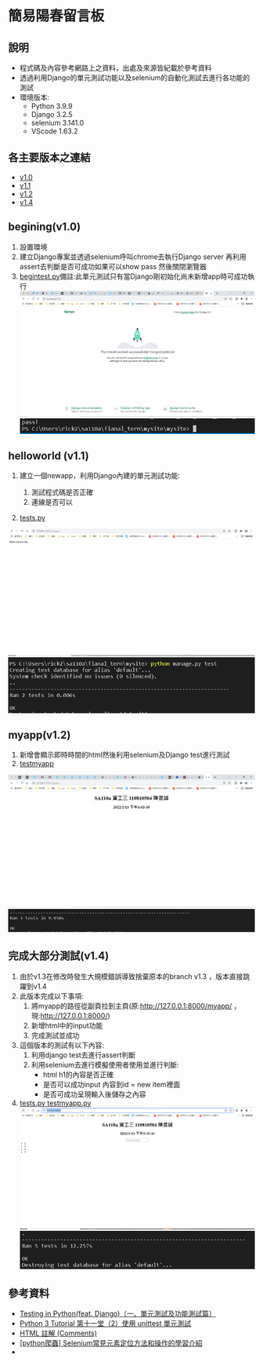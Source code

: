 # 簡易陽春留言板
## 說明
* 程式碼及內容參考網路上之資料，出處及來源皆紀載於參考資料
* 透過利用Django的單元測試功能以及selenium的自動化測試去進行各功能的測試
* 環境版本:
  * Python    3.9.9
  * Django    3.2.5
  * selenium  3.141.0
  * VScode    1.63.2
## 各主要版本之連結
* [v1.0](https://github.com/cycyucheng1010/sa110a/tree/v1.0) 
* [v1.1](https://github.com/cycyucheng1010/sa110a/tree/v1.1)
* [v1.2](https://github.com/cycyucheng1010/sa110a/tree/v1.2)
* [v1.4](https://github.com/cycyucheng1010/sa110a/tree/v1.4)
## begining(v1.0)
1. 設置環境
2. 建立Django專案並透過selenium呼叫chrome去執行Django server 再利用assert去判斷是否可成功如果可以show pass 然後關閉瀏覽器
3. [begintest.py](https://github.com/cycyucheng1010/sa110a/blob/v1.0/fianal_tern/mysite/mysite/begin_test.py)備註:此單元測試只有當Django剛初始化尚未新增app時可成功執行
![1](img/1.PNG)
![2](img/2.PNG)
## helloworld (v1.1)
1. 建立一個newapp，利用Django內建的單元測試功能:
     1. 測試程式碼是否正確
     2.  連線是否可以

2. [tests.py](https://github.com/cycyucheng1010/sa110a/blob/v1.1/fianal_tern/mysite/myapp/tests.py)

![3](img/3.PNG)
![4](img/4.PNG)
## myapp(v1.2)
1. 新增會顯示即時時間的html然後利用selenium及Django test進行測試
2. [testmyapp](https://github.com/cycyucheng1010/sa110a/blob/v1.2/fianal_tern/mysite/mysite/testmyapp.py)

![5](img/5.PNG)
![6](img/6.PNG)
## 完成大部分測試(v1.4)
1. 由於v1.3在修改時發生大規模錯誤導致捨棄原本的branch v1.3 ，版本直接跳躍到v1.4
2. 此版本完成以下事項:
     1. 將myapp的路徑從副頁拉到主頁(原:http://127.0.0.1:8000/myapp/ ， 現:http://127.0.0.1:8000/)
     2. 新增html中的input功能
     3. 完成測試並成功
3. 這個版本的測試有以下內容:
     1. 利用django test去進行assert判斷
     2. 利用selenium去進行模擬使用者使用並進行判斷:
          * html h1的內容是否正確
          * 是否可以成功input 內容到id = new item裡面
          * 是否可成功呈現輸入後儲存之內容
4. [tests.py ](https://github.com/cycyucheng1010/sa110a/blob/v1.4/fianal_tern/mysite/myapp/tests.py) [testmyapp.py](https://github.com/cycyucheng1010/sa110a/blob/v1.4/fianal_tern/mysite/mysite/testmyapp.py)
![7](img/7.PNG)
![8](img/8.PNG)
## 參考資料
* [Testing in Python(feat. Django)（一、單元測試及功能測試篇）](https://medium.com/into-the-night/testing-in-python-feat-django-%E4%B8%80-%E5%96%AE%E5%85%83%E6%B8%AC%E8%A9%A6%E5%8F%8A%E5%8A%9F%E8%83%BD%E6%B8%AC%E8%A9%A6%E7%AF%87-94d68ef465e3)
* [Python 3 Tutorial 第十一堂（2）使用 unittest 單元測試](https://openhome.cc/Gossip/CodeData/PythonTutorial/UnitTestPy3.html)
* [HTML 註解 <!-- --> (Comments)](https://www.fooish.com/html/comment.html)
* [[python爬蟲] Selenium常見元素定位方法和操作的學習介紹](https://www.itread01.com/articles/1476048648.html)
* 

